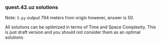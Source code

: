 ### quest.42.uz solutions

Note: `5.py` output 794 meters from origin however, answer is 50.

All solutions can be optimized in terms of Time and Space Complexity.
This is just draft version and you should not consider them as an optimal
solutions
